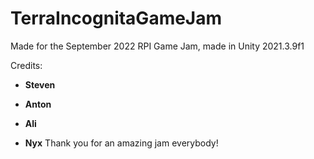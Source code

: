 # TerraIncognitaGameJam
Made for the September 2022 RPI Game Jam, made in Unity 2021.3.9f1

Credits:

- **Steven** 

- **Anton** 

- **Ali** 

- **Nyx** 
Thank you for an amazing jam everybody!
